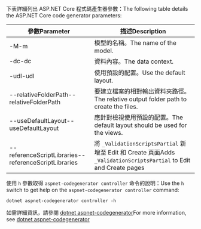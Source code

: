 <span data-ttu-id="4f106-101">下表詳細列出 ASP.NET Core 程式碼產生器參數：</span><span class="sxs-lookup"><span data-stu-id="4f106-101">The following table details the ASP.NET Core code generator parameters:</span></span>

| <span data-ttu-id="4f106-102">參數</span><span class="sxs-lookup"><span data-stu-id="4f106-102">Parameter</span></span>               | <span data-ttu-id="4f106-103">描述</span><span class="sxs-lookup"><span data-stu-id="4f106-103">Description</span></span>|
| ----------------- | ------------ |
| <span data-ttu-id="4f106-104">-M</span><span class="sxs-lookup"><span data-stu-id="4f106-104">-m</span></span>  | <span data-ttu-id="4f106-105">模型的名稱。</span><span class="sxs-lookup"><span data-stu-id="4f106-105">The name of the model.</span></span> |
| <span data-ttu-id="4f106-106">-dc</span><span class="sxs-lookup"><span data-stu-id="4f106-106">-dc</span></span>  | <span data-ttu-id="4f106-107">資料內容。</span><span class="sxs-lookup"><span data-stu-id="4f106-107">The data context.</span></span> |
| <span data-ttu-id="4f106-108">-udl</span><span class="sxs-lookup"><span data-stu-id="4f106-108">-udl</span></span> | <span data-ttu-id="4f106-109">使用預設的配置。</span><span class="sxs-lookup"><span data-stu-id="4f106-109">Use the default layout.</span></span> |
| <span data-ttu-id="4f106-110">--relativeFolderPath</span><span class="sxs-lookup"><span data-stu-id="4f106-110">--relativeFolderPath</span></span> | <span data-ttu-id="4f106-111">要建立檔案的相對輸出資料夾路徑。</span><span class="sxs-lookup"><span data-stu-id="4f106-111">The relative output folder path to create the files.</span></span> |
| <span data-ttu-id="4f106-112">--useDefaultLayout</span><span class="sxs-lookup"><span data-stu-id="4f106-112">--useDefaultLayout</span></span> | <span data-ttu-id="4f106-113">應針對檢視使用預設的配置。</span><span class="sxs-lookup"><span data-stu-id="4f106-113">The default layout should be used for the views.</span></span> |
| <span data-ttu-id="4f106-114">--referenceScriptLibraries</span><span class="sxs-lookup"><span data-stu-id="4f106-114">--referenceScriptLibraries</span></span> | <span data-ttu-id="4f106-115">將 `_ValidationScriptsPartial` 新增至 Edit 和 Create 頁面</span><span class="sxs-lookup"><span data-stu-id="4f106-115">Adds `_ValidationScriptsPartial` to Edit and Create pages</span></span> |

<span data-ttu-id="4f106-116">使用 `h` 參數取得 `aspnet-codegenerator controller` 命令的說明：</span><span class="sxs-lookup"><span data-stu-id="4f106-116">Use the `h` switch to get help on the `aspnet-codegenerator controller` command:</span></span>

```dotnetcli
dotnet aspnet-codegenerator controller -h
```

<span data-ttu-id="4f106-117">如需詳細資訊，請參閱 [dotnet aspnet-codegenerator](xref:fundamentals/tools/dotnet-aspnet-codegenerator)</span><span class="sxs-lookup"><span data-stu-id="4f106-117">For more information, see [dotnet aspnet-codegenerator](xref:fundamentals/tools/dotnet-aspnet-codegenerator)</span></span>
